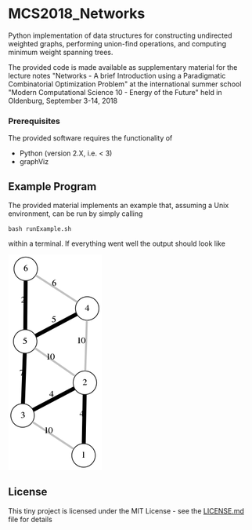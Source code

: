 # MCS2018_Networks 

Python implementation of data structures for constructing undirected weighted
graphs, performing union-find operations, and computing minimum weight spanning
trees.  

The provided code is made available as supplementary material for the lecture
notes "Networks - A brief Introduction using a Paradigmatic Combinatorial
Optimization Problem" at the international summer school "Modern Computational
Science 10 - Energy of the Future" held in Oldenburg, September 3-14, 2018


### Prerequisites

The provided software requires the functionality of 

* Python (version 2.X, i.e. < 3)
* graphViz

## Example Program

The provided material implements an example that, assuming a Unix environment, can be run by simply calling

```
bash runExample.sh
```

within a terminal. If everything went well the output should look like

![alt text](https://github.com/omelchert/MCS2018_Networks/blob/master/myGraph.png)

## License

This tiny project is licensed under the MIT License - see the [LICENSE.md](LICENSE.md) file for details
